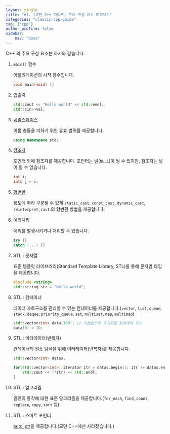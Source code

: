 ```yaml
---
layout: single
title: "#1. [고전 C++ 가이드] 주요 구성 요소 미리보기"
categories: "classic-cpp-guide"
tag: ["cpp"]
author_profile: false
sidebar: 
    nav: "docs"
---
```


C++ 의 주요 구성 요소는 하기와 같습니다.

1. `main()` 함수
   
   어플리케이션의 시작 함수입니다.

    ```cpp
    void main(void) {}
    ```

2. 입출력

    ```cpp
    std::cout << "Hello world" << std::endl;
    std::cin>>val;
    ```

3. [네임스페이스](https://tango1202.github.io/classic-cpp-guide/classic-cpp-guide-namespace/)

    이름 충돌을 피하기 위한 유효 범위를 제공합니다.

    ```cpp
    using namespace std;
    ```

4. [참조자](https://tango1202.github.io/classic-cpp-guide/classic-cpp-guide-pointer-reference/)
   
   포인터 외에 참조자를 제공합니다. 포인터는 널(`NULL`)이 될 수 있지만, 참조자는 널이 될 수 없습니다.

   ```cpp
   int i;
   int& j = i;
   ```

5. [형변환](https://tango1202.github.io/classic-cpp-guide/classic-cpp-guide-conversions/)
   
   용도에 따라 구분될 수 있게 `static_cast`, `const_cast`, `dynamic_cast`, `reinterpret_cast` 의 형변환 방법을 제공합니다.

6. 예외처리
   
   예외를 발생시키거나 처리할 수 있습니다.

   ```cpp
   try {}
   catch (...) {}
   ```

7. STL : 문자열

    표준 템플릿 라이브러리(Standard Template Library, STL)를 통해 문자열 타입을 제공합니다.

    ```cpp
    #include <string>
    std::string str = "Hello world";
    ```

8.  STL : 컨테이너

    데이터 자료구조를 관리할 수 있는 컨테이너를 제공합니다.(`vector`, `list`, `queue`, `stack`, `deque`, `priority_queue`, `set`, `multiset`, `map`, `multimap`)

    ```cpp
    std::vector<int> data(100); // 기본값으로 초기화된 100개의 요소
    data[0] = 10;
    ```

9. STL : 이터레이터(반복자)

    컨테이너의 원소 탐색을 위해 이터레이터(반복자)를 제공합니다.

    ```cpp
    std::vector<int> datas;

    for(std::vector<int>::iterator itr = datas.begin(); itr != datas.end(); ++itr) {
        std::cout << (*itr) << std::endl;
    }
    ```

10. STL : 알고리즘
    
    일련의 동작에 대한 표준 알고리즘을 제공합니다.(`for_each`, `find`, `count`, `replace`, `copy`, `sort` 등)

11. STL : 스마트 포인터
   
    [auto_ptr](https://tango1202.github.io/classic-cpp-stl/classic-cpp-stl-auto_ptr/)을 제공합니다.(모던 C++에선 사라졌습니다.)

